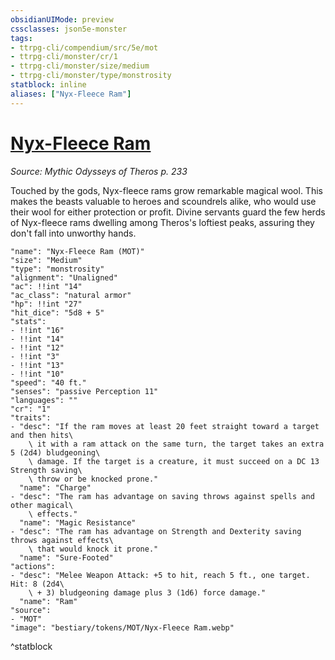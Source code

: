 ```yaml
---
obsidianUIMode: preview
cssclasses: json5e-monster
tags:
- ttrpg-cli/compendium/src/5e/mot
- ttrpg-cli/monster/cr/1
- ttrpg-cli/monster/size/medium
- ttrpg-cli/monster/type/monstrosity
statblock: inline
aliases: ["Nyx-Fleece Ram"]
---
```

# [Nyx-Fleece Ram](3-Compendium\CLI\bestiary\monstrosity/nyx-fleece-ram-mot.md)
*Source: Mythic Odysseys of Theros p. 233*  

Touched by the gods, Nyx-fleece rams grow remarkable magical wool. This makes the beasts valuable to heroes and scoundrels alike, who would use their wool for either protection or profit. Divine servants guard the few herds of Nyx-fleece rams dwelling among Theros's loftiest peaks, assuring they don't fall into unworthy hands.

```statblock
"name": "Nyx-Fleece Ram (MOT)"
"size": "Medium"
"type": "monstrosity"
"alignment": "Unaligned"
"ac": !!int "14"
"ac_class": "natural armor"
"hp": !!int "27"
"hit_dice": "5d8 + 5"
"stats":
- !!int "16"
- !!int "14"
- !!int "12"
- !!int "3"
- !!int "13"
- !!int "10"
"speed": "40 ft."
"senses": "passive Perception 11"
"languages": ""
"cr": "1"
"traits":
- "desc": "If the ram moves at least 20 feet straight toward a target and then hits\
    \ it with a ram attack on the same turn, the target takes an extra 5 (2d4) bludgeoning\
    \ damage. If the target is a creature, it must succeed on a DC 13 Strength saving\
    \ throw or be knocked prone."
  "name": "Charge"
- "desc": "The ram has advantage on saving throws against spells and other magical\
    \ effects."
  "name": "Magic Resistance"
- "desc": "The ram has advantage on Strength and Dexterity saving throws against effects\
    \ that would knock it prone."
  "name": "Sure-Footed"
"actions":
- "desc": "Melee Weapon Attack: +5 to hit, reach 5 ft., one target. Hit: 8 (2d4\
    \ + 3) bludgeoning damage plus 3 (1d6) force damage."
  "name": "Ram"
"source":
- "MOT"
"image": "bestiary/tokens/MOT/Nyx-Fleece Ram.webp"
```
^statblock
